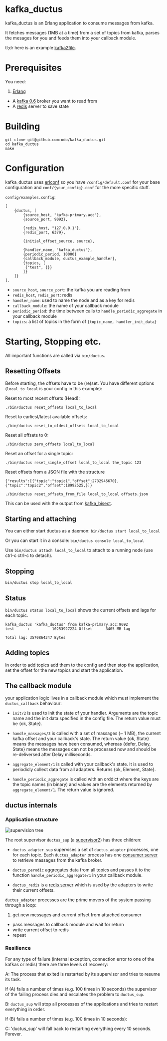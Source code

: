 kafka_ductus
============================

kafka_ductus is an Erlang application to consume messages from kafka.

It fetches messages (1MB at a time) from a set of topics from kafka, parses the mesages for you and feeds them into your callback module.

tl;dr here is an example [kafka2file](https://github.com/odo/kafka2file).

# Prerequisites

You need:

1. [Erlang](http://erlang.org)
* A [kafka 0.6](http://sna-projects.com/kafka/downloads.php) broker you want to read from
* A [redis](http://redis.io) server to save state

# Building

```
git clone git@github.com:odo/kafka_ductus.git
cd kafka_ductus
make
```

# Configuration

kafka_ductus uses [erlconf](https://github.com/wooga/erlconf) so you have `/config/default.conf` for your base configuration and `conf/{your_config}.conf` for the more specific stuff.

`config/examples.config`:

```
[
    {ductus, [
        {source_host, "kafka-primary.acc"},
        {source_port, 9092},

        {redis_host, "127.0.0.1"},
        {redis_port, 6379},

        {initial_offset_source, source},

        {handler_name, "kafka_ductus"},
        {periodic_period, 10000}
        {callback_module, ductus_example_handler},
        {topics, [
         {"test", {}}
        ]}
    ]}
].
```

* `source_host`, `source_port`: the kafka you are reading from
* `redis_host`, `redis_port`: redis
* `handler_name`: used to name the node and as a key for redis
* `callback_module`: the name of your callback module
* `periodic_period`: the time between calls to `handle_periodic_aggregate` in your callback module
* `topics`: a list of topics in the form of `{topic_name, handler_init_data}`

# Starting, Stopping etc.

All important functions are called via `bin/ductus`.

## Resetting Offsets

Before starting, the offsets have to be (re)set. You have different options (`local_to_local` is your config in this example):

Reset to most recent offsets (Head):

`./bin/ductus reset_offsets local_to_local`

Reset to earliest/latest available offsets:

`./bin/ductus reset_to_oldest_offsets local_to_local`

Reset all offsets to 0:

`./bin/ductus zero_offsets local_to_local`

Reset an offset for a single topic:

`./bin/ductus reset_single_offset local_to_local the_topic 123`


Reset offsets from a JSON file with the structure

```
{"results":[{"topic":"topic1","offset":2732945670},{"topic":"topic2","offset":18992525,}]}
```

`./bin/ductus reset_offsets_from_file local_to_local offsets.json`

This can be used with the output from [kafka_bisect](https://github.com/wooga/kafka_bisect).


## Starting and attaching

You can either start ductus as a daemon: `bin/ductus start local_to_local`

Or you can start it in a console: `bin/ductus console local_to_local`

Use `bin/ductus attach local_to_local` to attach to a running node (use ctrl-c ctrl-c to detach).

## Stopping

`bin/ductus stop local_to_local`

## Status

`bin/ductus status local_to_local` shows the current offsets and lags for each topic.

```
kafka_ductus 'kafka_ductus' from kafka-primary.acc:9092
test      :          10253927224 Offset      3405 MB lag

Total lag: 3570864347 Bytes
```

## Adding topics

In order to add topics add them to the config and then stop the application, set the offset for the new topics and start the application.

## The callback module

your application logic lives in a callback module which must implement the `ductus_callback` behaviour:

* `init/2` is used to init the state of your handler. Arguments are the topic name and the init data specified in the config file. The return value must be {ok, State}.

* `handle_massages/3` is called with a set of massages (~ 1 MB), the current kafka offset and your callback's state. The return value {ok, State} means the messages have been consumed, whereas {defer, Delay, State} means the messages can not be processed now and should be re-deliversed after Delay milliseconds.

* `aggregate_element/1` is called with your callback's state. It is used to periodicly collect data from all adapters. Returns {ok, Element, State}.

* `handle_periodic_aggregate` is called with an orddict where the keys are the topic names (in binary) and values are the elements returned by `aggregate_element/1`. The return value is ignored.

## ductus internals

### Application structure

![supervision tree](../master/doc/supervision_tree.png?raw=true "supervision tree")

The root supervisor `ductus_sup` (a [supervisor2](https://github.com/odo/supervisor2)) has three children:

* `ductus_adapter_sup` supervises a set of `ductus_adapter` processes, one for each topic. Each `ductus_adapter` process has one [consumer server](https://github.com/wooga/kafka-erlang/blob/master/src/kafka_consumer.erl) to retrieve massages from the kafka broker.

* `ductus_perodic` aggregates data from all topics and passes it to the function `handle_periodic_aggregate/1` in your callback module.

* `ductus_redis` is a [redis server](https://github.com/wooga/eredis) which is used by the adapters to write their current offsets.

`ductus_adapter` processes are the prime movers of the system passing through a loop:

1. get new messages and current offset from attached consumer
* pass messages to callback module and wait for return
* write current offset to redis
* repeat

### Resilience

For any type of failure (internal exception, connection error to one of the kafkas or redis) there are three levels of recovery:

A: The process that exited is restarted by its supervisor and tries to resume its task.


If (A) fails a number of times (e.g. 100 times in 10 seconds) the supervisor of the failing process dies and escalates the problem to `ductus_sup`.

B: `ductus_sup` will stop all processes of the applications and tries to restart everything in order.

If (B) fails a number of times (e.g. 100 times in 10 seconds):

C: 'ductus_sup' will fall back to restarting everything every 10 seconds. Forever.

